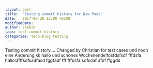 ```yaml
---
layout: post
title:  "Testing commit history for New Post"
date:   2017-06-20 15:00 +0200
modifiedDate: 
author: shahin
tags: test commit history
categories: tech-blog testing
---
```

Testing commit history.... Changed by Christian for test cases und noch eine Änderung
kk
hallo und schönes Wochenende!fdsfdsfsdf
fffdsfa
hallo!3fffsdfsadfasd
fggfadf
fff
fffdsfa
sdfsdaf
afdf ffggdd

